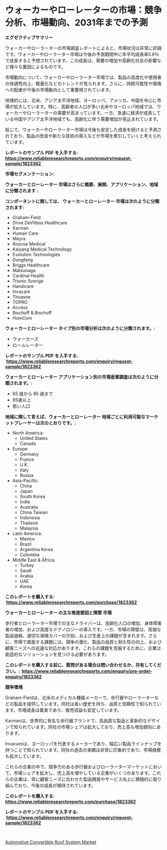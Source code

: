 <p><h1>ウォーカーやローレーターの市場：競争分析、市場動向、2031年までの予測</h1></p><p><strong>エグゼクティブサマリー</strong></p>
<p><p>ウォーカーやローラーターの市場調査レポートによると、市場状況は非常に好調です。ウォーカーやローラーター市場は今後の予測期間中に年平均成長率5.6％で成長すると予想されています。この成長は、需要の増加や高齢化社会の影響など様々な要因によるものです。</p><p>市場動向について、ウォーカーやローラーター市場では、製品の高度化や使用者の快適性向上、軽量化などのトレンドが見られます。さらに、持続可能性や環境への配慮が今後の市場動向として重要視されています。</p><p>地理的には、北米、アジア太平洋地域、ヨーロッパ、アメリカ、中国を中心に市場が拡大しています。特に、高齢者の人口が多い北米やヨーロッパ地域では、ウォーカーやローラーターの需要が高まっています。一方、急速に経済が成長している中国やアジア太平洋地域でも、高齢化に伴う需要増加が見込まれています。</p><p>総じて、ウォーカーやローラーター市場は今後も安定した成長を続けると予測されており、製品の改良や新たな技術の導入などが市場を牽引していくと考えられています。</p></p>
<p><strong>レポートのサンプル PDF を入手する: <a href="https://www.reliableresearchreports.com/enquiry/request-sample/1823362">https://www.reliableresearchreports.com/enquiry/request-sample/1823362</a></strong></p>
<p><strong>市場セグメンテーション:</strong></p>
<p><strong> ウォーカーとローレーター 市場はさらに概要、展開、アプリケーション、地域に分類されます :</strong></p>
<p><strong>コンポーネントに関しては、 ウォーカーとローレーター 市場は次のように分類されます: &nbsp;</strong></p>
<p><ul><li>Graham-Field</li><li>Drive DeVilbiss Healthcare</li><li>Karman</li><li>Human Care</li><li>Meyra</li><li>Roscoe Medical</li><li>Kaiyang Medical Technology</li><li>Evolution Technologies</li><li>Dongfang</li><li>Briggs Healthcare</li><li>Matsunaga</li><li>Cardinal Health</li><li>Trionic Sverige</li><li>Handicare</li><li>Invacare</li><li>Thuasne</li><li>TOPRO</li><li>Access</li><li>Bischoff & Bischoff</li><li>HomCom</li></ul></p>
<p><strong> ウォーカーとローレーター タイプ別の市場分析は次のように分類されます。:</strong></p>
<p><ul><li>ウォーカーズ</li><li>ロールレーター</li></ul></p>
<p><strong>レポートのサンプル PDF を入手する: &nbsp;<a href="https://www.reliableresearchreports.com/enquiry/request-sample/1823362">https://www.reliableresearchreports.com/enquiry/request-sample/1823362</a></strong></p>
<p><strong> ウォーカーとローレーター アプリケーション別の市場産業調査は次のように分類されます。:</strong></p>
<p><ul><li>65 歳から 85 歳まで</li><li>85歳以上</li><li>若い人口</li></ul></p>
<p><strong>地域に関して言えば、ウォーカーとローレーター 地域ごとに利用可能なマーケットプレーヤーは次のとおりです。:</strong></p>
<p><ul>
    <li>
        North America:
        <ul>
            <li>United States</li>
            <li>Canada</li>
        </ul>
    </li>
    <li>
        Europe:
        <ul>
            <li>Germany</li>
            <li>France</li>
            <li>U.K.</li>
            <li>Italy</li>
            <li>Russia</li>
        </ul>
    </li>
    <li>
        Asia-Pacific:
        <ul>
            <li>China</li>
            <li>Japan</li>
            <li>South Korea</li>
            <li>India</li>
            <li>Australia</li>
            <li>China Taiwan</li>
            <li>Indonesia</li>
            <li>Thailand</li>
            <li>Malaysia</li>
        </ul>
    </li>
    <li>
        Latin America:
        <ul>
            <li>Mexico</li>
            <li>Brazil</li>
            <li>Argentina Korea</li>
            <li>Colombia</li>
        </ul>
    </li>
    <li>
        Middle East & Africa:
        <ul>
            <li>Turkey</li>
            <li>Saudi</li>
            <li>Arabia</li>
            <li>UAE</li>
            <li>Korea</li>
        </ul>
    </li>
    </ul></p>
<p><strong>このレポートを購入する: &nbsp;<a href="https://www.reliableresearchreports.com/purchase/1823362">https://www.reliableresearchreports.com/purchase/1823362</a></strong></p>
<p><strong>ウォーカーとローレーター の主な推進要因と障壁 市場</strong></p>
<p><p>歩行者とローラーター市場での主なドライバーは、高齢化人口の増加、身体障害者の増加、および高度なテクノロジーの導入です。一方、市場の障壁は、高価な製品価格、適切な保険カバーの欠如、および生産上の課題が含まれます。さらに、市場で直面する課題には、競争の激化、製品の品質と耐久性の向上、および顧客ニーズへの迅速な対応があります。これらの課題を克服するために、企業は創造的なソリューションを見つける必要があります。</p></p>
<p><strong>このレポートを購入する前に、質問がある場合は問い合わせるか、共有してください。:&nbsp; <a href="https://www.reliableresearchreports.com/enquiry/pre-order-enquiry/1823362">https://www.reliableresearchreports.com/enquiry/pre-order-enquiry/1823362</a></strong></p>
<p><strong>競争環境</strong></p>
<p><p>Graham-Fieldは、北米のメディカル機器メーカーで、歩行器やローラーターなどの製品を提供しています。同社は長い歴史を持ち、品質と信頼性で知られています。市場成長は着実であり、販売収益も安定しています。</p><p>Karmanは、世界的に有名な歩行器ブランドで、高品質な製品と革新的なデザインで知られています。同社の市場シェアは拡大しており、売上高も増加傾向にあります。</p><p>Invacareは、ヨーロッパを代表するメーカーであり、幅広い製品ラインナップを持つことで知られています。同社の過去の実績は非常に印象的であり、市場規模も拡大しています。</p><p>これらの企業の中で、競争力のある歩行器およびローラーターマーケットにおいて、市場シェアを拡大し、売上高を増やしている企業がいくつかあります。これらの企業は、常に顧客ニーズに合わせた製品開発やサービス向上に積極的に取り組んでおり、今後の成長が期待されています。</p></p>
<p><strong>このレポートを購入する: &nbsp; <a href="https://www.reliableresearchreports.com/purchase/1823362">https://www.reliableresearchreports.com/purchase/1823362</a></strong></p>
<p><strong>レポートのサンプル PDF を入手する: &nbsp;<a href="https://www.reliableresearchreports.com/enquiry/request-sample/1823362">https://www.reliableresearchreports.com/enquiry/request-sample/1823362</a></strong><strong></strong></p>
<p>&nbsp;</p>
<p><p><a href="https://circular-yam-9b9.notion.site/Insights-into-Automotive-Convertible-Roof-System-Market-Size-Analysing-Market-Share-Trends-and-Gr-a92e3b915f1e4ee5a486a5b4074eabec">Automotive Convertible Roof System Market</a></p></p>